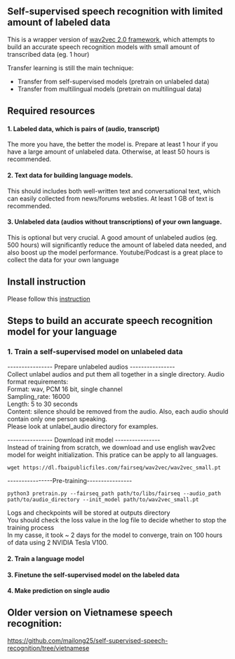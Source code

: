 ## Self-supervised speech recognition with limited amount of labeled data


This is a wrapper version of [wav2vec 2.0 framework](https://github.com/pytorch/fairseq/tree/master/examples/wav2vec), which attempts to build an accurate speech recognition models with small amount of transcribed data (eg. 1 hour)


Transfer learning is still the main technique:
 - Transfer from self-supervised models (pretrain on unlabeled data)
 - Transfer from multilingual models (pretrain on multilingual data)

## Required resources

#### 1. Labeled data, which is pairs of (audio, transcript)
The more you have, the better the model is. Prepare at least 1 hour if you have a large amount of  unlabeled data. Otherwise, at least 50 hours is recommended.

#### 2. Text data for building language models. 
This should includes both well-written text and conversational text, which can easily collected from news/forums websties. At least 1 GB of text is recommended.

#### 3. Unlabeled data (audios without transcriptions) of your own language. 
This is optional but very crucial. A good amount of unlabeled audios (eg. 500 hours) will significantly reduce the amount of labeled data needed, and also boost up the model performance. Youtube/Podcast is a great place to collect the data for your own language

## Install instruction
Please follow this [instruction](https://github.com/mailong25/self-supervised-speech-recognition/blob/master/Dependencies.md)

## Steps to build an accurate speech recognition model for your language

### 1. Train a self-supervised model on unlabeled data

---------------- Prepare unlabeled audios ---------------- \
Collect unlabel audios and put them all together in a single directory. Audio format requirements:\
Format: wav, PCM 16 bit, single channel\
Sampling_rate: 16000\
Length: 5 to 30 seconds\
Content: silence should be removed from the audio. Also, each audio should contain only one person speaking.\
Please look at unlabel_audio directory for examples.

---------------- Download init model ---------------- \
Instead of training from scratch, we download and use english wav2vec model for weight initialization. This pratice can be apply to all languages.
```
wget https://dl.fbaipublicfiles.com/fairseq/wav2vec/wav2vec_small.pt
```

----------------Pre-training----------------
```
python3 pretrain.py --fairseq_path path/to/libs/fairseq --audio_path path/to/audio_directory --init_model path/to/wav2vec_small.pt
```
Logs and checkpoints will be stored at outputs directory\
You should check the loss value in the log file to decide whether to stop the training process\
In my casse, it took ~ 2 days for the model to converge, train on 100 hours of data using 2 NVIDIA Tesla V100.


#### 2. Train a language model

#### 3. Finetune the self-supervised model on the labeled data

#### 4. Make prediction on single audio

## Older version on Vietnamese speech recognition: 
https://github.com/mailong25/self-supervised-speech-recognition/tree/vietnamese
